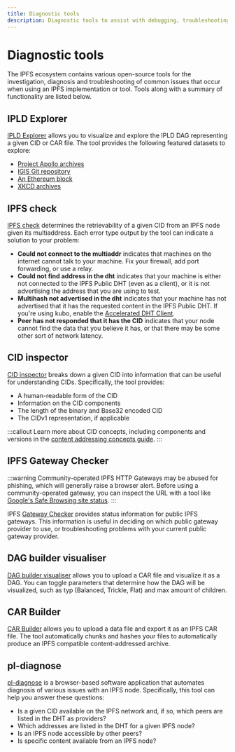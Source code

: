 ```yaml
---
title: Diagnostic tools
description: Diagnostic tools to assist with debugging, troubleshooting, and developing with IPFS.
---
```


# Diagnostic tools

The IPFS ecosystem contains various open-source tools for the investigation, diagnosis and troubleshooting of common issues that occur when using an IPFS implementation or tool. Tools along with a summary of functionality are listed below.

## IPLD Explorer

[IPLD Explorer](https://explore.ipld.io/) allows you to visualize and explore the IPLD DAG representing a given CID or CAR file. The tool provides the following featured datasets to explore:

- [Project Apollo archives](https://explore.ipld.io/#/explore/QmSnuWmxptJZdLJpKRarxBMS2Ju2oANVrgbr2xWbie9b2D)
- [IGIS Git repository](https://explore.ipld.io/#/explore/baf4bcfg4ep767tjp5lxyanx5urpjjgx5q2volvy)
- [An Ethereum block](https://explore.ipld.io/#/explore/bagiacgzah24drzou2jlkixpblbgbg6nxfrasoklzttzoht5hixhxz3rlncyq)
- [XKCD archives](https://explore.ipld.io/#/explore/QmdmQXB2mzChmMeKY47C43LxUdg1NDJ5MWcKMKxDu7RgQm)

## IPFS check

[IPFS check](https://check.ipfs.network/) determines the retrievability of a given CID from an IPFS node given its multiaddress. Each error type output by the tool can indicate a solution to your problem:

- **Could not connect to the multiaddr** indicates that machines on the internet cannot talk to your machine. Fix your firewall, add port forwarding, or use a relay.
- **Could not find address in the dht** indicates that your machine is either not connected to the IPFS Public DHT (even as a client), or it is not advertising the address that you are using to test.
- **Multihash not advertised in the dht** indicates that your machine has not advertised that it has the requested content in the IPFS Public DHT. If you're using kubo, enable the [Accelerated DHT Client](https://github.com/ipfs/go-ipfs/blob/master/docs/experimental-features.md#accelerated-dht-client).
- **Peer has not responded that it has the CID** indicates that your node cannot find the data that you believe it has, or that there may be some other sort of network latency.

## CID inspector

[CID inspector](http://cid.ipfs.tech/) breaks down a given CID into information that can be useful for understanding CIDs. Specifically, the tool provides:

- A human-readable form of the CID
- Information on the CID components 
- The length of the binary and Base32 encoded CID
- The CIDv1 representation, if applicable

:::callout
Learn more about CID concepts, including components and versions in the [content addressing concepts guide](../concepts/content-addressing.md).
:::

## IPFS Gateway Checker

:::warning
Community-operated IPFS HTTP Gateways may be abused for phishing, which will generally raise a browser alert. Before using a community-operated gateway, you can inspect the URL with a tool like [Google's Safe Browsing site status](https://transparencyreport.google.com/safe-browsing/search).
:::

IPFS [Gateway Checker](https://ipfs.github.io/public-gateway-checker/) provides status information for public IPFS gateways. This information is useful in deciding on which public gateway provider to use, or troubleshooting problems with your current public gateway provider.

## DAG builder visualiser

[DAG builder visualiser](https://dag.ipfs.tech/) allows you to upload a CAR file and visualize it as a DAG. You can toggle parameters that determine how the DAG will be visualized, such as typ (Balanced, Trickle, Flat) and max amount of children.

## CAR Builder

[CAR Builder](https://car.ipfs.io/) allows you to upload a data file and export it as an IPFS CAR file. The tool automatically chunks and hashes your files to automatically produce an IPFS compatible content-addressed archive.

## pl-diagnose

[pl-diagnose](https://pl-diagnose.on.fleek.co/#/diagnose/access-content) is a browser-based software application that automates diagnosis of various issues with an IPFS node. Specifically, this tool can help you answer these questions:

- Is a given CID available on the IPFS network and, if so, which peers are listed in the DHT as providers?
- Which addresses are listed in the DHT for a given IPFS node?
- Is an IPFS node accessible by other peers?
- Is specific content available from an IPFS node?
 